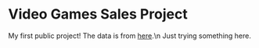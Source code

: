 # Video Games Sales Project
My first public project! The data is from [here](https://www.kaggle.com/gregorut/videogamesales).\n
Just trying something here.
